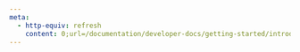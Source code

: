 ```yaml
---
meta:
  - http-equiv: refresh
    content: 0;url=/documentation/developer-docs/getting-started/introduction.html
---
```

